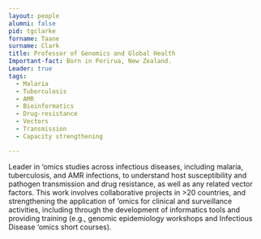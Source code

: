 ```yaml
---
layout: people
alumni: false
pid: tgclarke
forname: Taane
surname: Clark
title: Professor of Genomics and Global Health
Important-fact: Born in Porirua, New Zealand.
Leader: true
tags:
  - Malaria
  - Tuberculosis
  - AMR
  - Bioinformatics
  - Drug-resistance
  - Vectors
  - Transmission
  - Capacity strengthening

---
```

 
  Leader in ‘omics studies across infectious diseases, including malaria, tuberculosis, and AMR infections, to understand host susceptibility and pathogen transmission and drug resistance, as well as any related vector factors. This work involves collaborative projects in >20 countries, and strengthening the application of ‘omics for clinical and surveillance activities, including through the development of informatics tools and providing training (e.g., genomic epidemiology workshops and Infectious Disease ‘omics short courses).
